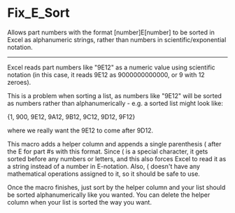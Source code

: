 # Fix_E_Sort
Allows part numbers with the format [number]E[number] to be sorted in Excel as alphanumeric strings, rather than numbers in scientific/exponential notation.

------------------------------------------------

Excel reads part numbers like "9E12" as a numeric value using scientific notation (in this case, it reads 9E12 as 9000000000000, or 9 with 12 zeroes).

This is a problem when sorting a list, as numbers like "9E12" will be sorted as numbers rather than alphanumerically - e.g. a sorted list might look like:

{1, 900, 9E12, 9A12, 9B12, 9C12, 9D12, 9F12}

where we really want the 9E12 to come after 9D12.

This macro adds a helper column and appends a single parenthesis ( after the E for part #s with this format.
Since ( is a special character, it gets sorted before any numbers or letters, and this also forces Excel to read it as a string instead of a number in E-notation.
Also, ( doesn't have any mathematical operations assigned to it, so it should be safe to use.

Once the macro finishes, just sort by the helper column and your list should be sorted alphanumerically like you wanted.
You can delete the helper column when your list is sorted the way you want.
